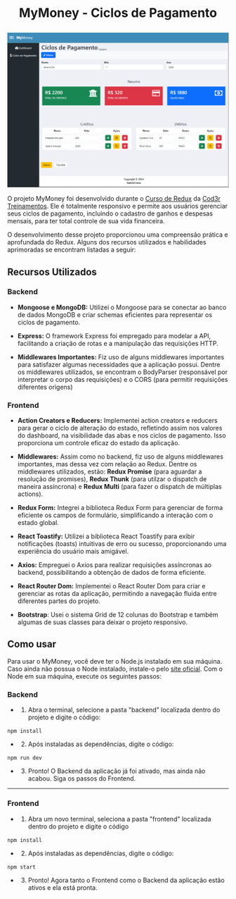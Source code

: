 # <p align="center">MyMoney - Ciclos de Pagamento</p>
<p align="center">
    <img src="https://github.com/GabrielLima5/imagens-projetos/blob/main/images/MyMoney.png?raw=true">
</p>
O projeto MyMoney foi desenvolvido durante o <a href="https://github.com/GabrielLima5/curso-redux">Curso de Redux</a> da <a href="https://www.cod3r.com.br/">Cod3r Treinamentos</a>. Ele é totalmente responsivo e permite aos usuários gerenciar seus ciclos de pagamento, incluindo o cadastro de ganhos e despesas mensais, para ter total controle de sua vida financeira. 

O desenvolvimento desse projeto proporcionou uma compreensão prática e aprofundada do Redux. Alguns dos recursos utilizados e habilidades aprimoradas se encontram listadas a seguir:

## Recursos Utilizados

### Backend
* **Mongoose e MongoDB:** Utilizei o Mongoose para se conectar ao banco de dados MongoDB e criar schemas eficientes para representar os ciclos de pagamento.

* **Express:**
O framework Express foi empregado para modelar a API, facilitando a criação de rotas e a manipulação das requisições HTTP.

* **Middlewares Importantes:** Fiz uso de alguns middlewares importantes para satisfazer algumas necessidades que a aplicação possui. Dentre os middlewares utilizados, se encontram o BodyParser (responsável por interpretar o corpo das requisições) e o CORS (para permitir requisições diferentes origens)

### Frontend
* **Action Creators e Reducers:** Implementei action creators e reducers para gerar o ciclo de alteração do estado, refletindo assim nos valores do dashboard, na visibilidade das abas e nos ciclos de pagamento. Isso proporciona um controle eficaz do estado da aplicação.

* **Middlewares:** Assim como no backend, fiz uso de alguns middlewares importantes, mas dessa vez com relação ao Redux. Dentre os middlewares utilizados, estão: **Redux Promise** (para aguardar a resolução de promises), **Redux Thunk** (para utilzar o dispatch de maneira assíncrona) e **Redux Multi** (para fazer o dispatch de múltiplas actions).

* **Redux Form:** Integrei a biblioteca Redux Form para gerenciar de forma eficiente os campos de formulário, simplificando a interação com o estado global.

* **React Toastify:** Utilizei a biblioteca React Toastify para exibir notificações (toasts) intuitivas de erro ou sucesso, proporcionando uma experiência do usuário mais amigável.

* **Axios:** Empreguei o Axios para realizar requisições assíncronas ao backend, possibilitando a obtenção de dados de forma eficiente.

* **React Router Dom:** Implementei o React Router Dom para criar e gerenciar as rotas da aplicação, permitindo a navegação fluida entre diferentes partes do projeto.

* **Bootstrap**: Usei o sistema Grid de 12 colunas do Bootstrap e também algumas de suas classes para deixar o projeto responsivo.

## Como usar
Para usar o MyMoney, você deve ter o Node.js instalado em sua máquina. Caso ainda não possua o Node instalado, instale-o pelo <a href="https://nodejs.org/en">site oficial</a>. Com o Node em sua máquina, execute os seguintes passos:

### Backend

* 1. Abra o terminal, selecione a pasta "backend" localizada dentro do projeto e digite o código: 
```
npm install
``` 
* 2. Após instaladas as dependências, digite o código:
```
npm run dev
```

* 3. Pronto! O Backend da aplicação já foi ativado, mas ainda não acabou. Siga os passos do Frontend.

<hr />

### Frontend

* 1. Abra um novo terminal, seleciona a pasta "frontend" localizada dentro do projeto e digite o código
```
npm install
```

* 2. Após instaladas as dependências, digite o código:
```
npm start
```

* 3. Pronto! Agora tanto o Frontend como o Backend da aplicação estão ativos e ela está pronta.